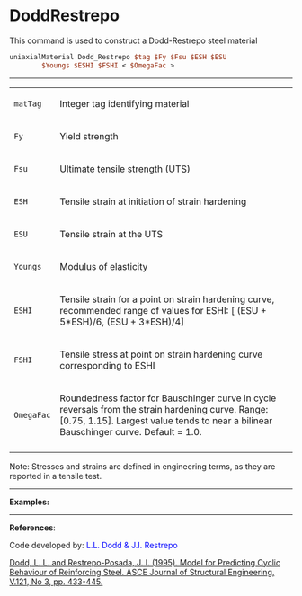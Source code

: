 # DoddRestrepo

<p>This command is used to construct a Dodd-Restrepo steel material</p>

```tcl
uniaxialMaterial Dodd_Restrepo $tag $Fy $Fsu $ESH $ESU
        $Youngs $ESHI $FSHI < $OmegaFac >
```
<hr />
<table>
<tbody>
<tr class="odd">
<td><code class="parameter-table-variable">matTag</code></td>
<td><p>Integer tag identifying material</p></td>
</tr>
<tr class="even">
<td><code class="parameter-table-variable">Fy</code></td>
<td><p>Yield strength</p></td>
</tr>
<tr class="odd">
<td><code class="parameter-table-variable">Fsu</code></td>
<td><p>Ultimate tensile strength (UTS)</p></td>
</tr>
<tr class="even">
<td><code class="parameter-table-variable">ESH</code></td>
<td><p>Tensile strain at initiation of strain hardening</p></td>
</tr>
<tr class="odd">
<td><code class="parameter-table-variable">ESU</code></td>
<td><p>Tensile strain at the UTS</p></td>
</tr>
<tr class="even">
<td><code class="parameter-table-variable">Youngs</code></td>
<td><p>Modulus of elasticity</p></td>
</tr>
<tr class="odd">
<td><code class="parameter-table-variable">ESHI</code></td>
<td><p>Tensile strain for a point on strain hardening curve, recommended
range of values for ESHI: [ (ESU + 5*ESH)/6, (ESU + 3*ESH)/4]</p></td>
</tr>
<tr class="even">
<td><code class="parameter-table-variable">FSHI</code></td>
<td><p>Tensile stress at point on strain hardening curve corresponding
to ESHI</p></td>
</tr>
<tr class="odd">
<td><code class="parameter-table-variable">OmegaFac</code></td>
<td><p>Roundedness factor for Bauschinger curve in cycle reversals from
the strain hardening curve. Range: [0.75, 1.15]. Largest value tends to
near a bilinear Bauschinger curve. Default = 1.0.</p></td>
</tr>
<tr class="even">
<td></td>
<td></td>
</tr>
</tbody>
</table>
<p>Note: Stresses and strains are defined in engineering terms, as they
are reported in a tensile test.</p>
<hr />
<p><strong>Examples:</strong></p>
<hr />
<p><strong>References</strong>:</p>
<p>Code developed by: <span style="color:blue"> L.L. Dodd &amp;
J.I. Restrepo </span></p>
<p><a
href="http://ascelibrary.org/sto/resource/1/jsendh/v121/i3/p433_s1?isAuthorized=no">Dodd,
L. L. and Restrepo-Posada, J. I. (1995). Model for Predicting Cyclic
Behaviour of Reinforcing Steel. ASCE Journal of Structural Engineering,
V.121, No 3, pp. 433-445.</a></p>
